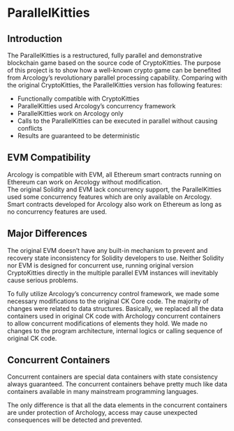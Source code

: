 # ParallelKitties

## Introduction
The ParallelKitties is a restructured, fully parallel and demonstrative blockchain game based on the source code of CryptoKitties. 
The purpose of this project is to show how a well-known crypto game can be benefited from Arcology’s revolutionary parallel processing 
capability. Comparing with the original CryptoKitties, the ParallelKitties version has following features:
*	Functionally compatible with CryptoKitties
*	ParallelKitties used Arcology’s concurrency framework
*	ParallelKitties work on Arcology only
*	Calls to the ParallelKitties can be executed in parallel without causing conflicts
*	Results are guaranteed to be deterministic

## EVM Compatibility
Arcology is compatible with EVM, all Ethereum smart contracts running on Ethereum can work on Arcology without modification.  
The original Solidity and EVM lack concurrency support, the ParallelKitties used some concurrency features which are only 
available on Arcology. Smart contracts developed for Arcology also work on Ethereum as long as no  concurrency features are used.

## Major Differences 
The original EVM doesn’t have any built-in mechanism to prevent and recovery state inconsistency for Solidity developers to use. 
Neither Solidity nor EVM is designed for concurrent use, running original version CryptoKitties directly in the multiple parallel
EVM instances will inevitably cause serious problems.

To fully utilize Arcology’s concurrency control framework, we made some necessary modifications to the original CK Core code. 
The majority of changes were related to data structures. Basically, we replaced all the data containers used in original CK code 
with Archology concurrent containers to allow concurrent modifications of elements they hold. We made no changes to the program 
architecture, internal logics or calling sequence of original CK code. 

## Concurrent Containers
Concurrent containers are special data containers with state consistency always guaranteed.  The concurrent containers behave 
pretty much like data containers available in many mainstream programming languages. 

The only difference is that all the data elements in the concurrent containers are under protection of Archology, access may 
cause unexpected consequences will be detected and prevented.
